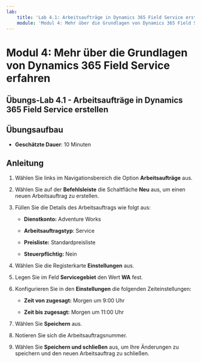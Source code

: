 ```yaml
---
lab:
    title: 'Lab 4.1: Arbeitsaufträge in Dynamics 365 Field Service erstellen'
    module: 'Modul 4: Mehr über die Grundlagen von Dynamics 365 Field Service erfahren'
---
```


Modul 4: Mehr über die Grundlagen von Dynamics 365 Field Service erfahren
========================

## Übungs-Lab 4.1 - Arbeitsaufträge in Dynamics 365 Field Service erstellen

## Übungsaufbau

  - **Geschätzte Dauer**: 10 Minuten

## Anleitung

1. Wählen Sie links im Navigationsbereich die Option **Arbeitsaufträge** aus.

2. Wählen Sie auf der **Befehlsleiste** die Schaltfläche **Neu** aus, um einen neuen Arbeitsauftrag zu erstellen.

3. Füllen Sie die Details des Arbeitsauftrags wie folgt aus:

	- **Dienstkonto:** Adventure Works

	- **Arbeitsauftragstyp**: Service

	- **Preisliste:** Standardpreisliste

	- **Steuerpflichtig:** Nein

4. Wählen Sie die Registerkarte **Einstellungen** aus.

5. Legen Sie im Feld **Servicegebiet** den Wert **WA** fest.

6. Konfigurieren Sie in den **Einstellungen** die folgenden Zeiteinstellungen:

	- **Zeit von zugesagt:** Morgen um 9:00 Uhr

	- **Zeit bis zugesagt:** Morgen um 11:00 Uhr

7. Wählen Sie **Speichern** aus.

8. Notieren Sie sich die Arbeitsauftragsnummer. 

9. Wählen Sie **Speichern und schließen** aus, um Ihre Änderungen zu speichern und den neuen Arbeitsauftrag zu schließen.
